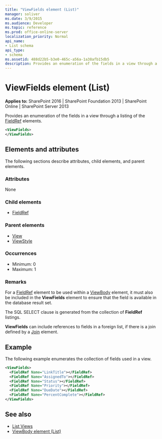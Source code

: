 ```yaml
---
title: "ViewFields element (List)"
manager: soliver
ms.date: 3/9/2015
ms.audience: Developer
ms.topic: reference
ms.prod: office-online-server
localization_priority: Normal
api_name:
- List schema
api_type:
- schema
ms.assetid: 488d22b5-b3e0-465c-a56a-1a38afb15db5
description: Provides an enumeration of the fields in a view through a listing of the FieldRef elements.
---
```


# ViewFields element (List)

**Applies to:** SharePoint 2016 | SharePoint Foundation 2013 | SharePoint Online | SharePoint Server 2013
  
Provides an enumeration of the fields in a view through a listing of the [FieldRef](fieldref-element-list.md) elements. 
  
```XML
<ViewFields>
</ViewFields>
```

## Elements and attributes

The following sections describe attributes, child elements, and parent elements.

### Attributes

None
   
### Child elements

- [FieldRef](fieldref-element-list.md)
   
### Parent elements

- [View](view-element-list.md)
- [ViewStyle](viewstyle-element-list.md)
   
### Occurrences

- Minimum: 0
- Maximum: 1 
   
### Remarks

For a [FieldRef](fieldref-element-list.md) element to be used within a [ViewBody](viewbody-element-list.md) element, it must also be included in the **ViewFields** element to ensure that the field is available in the database result set. 
  
The SQL SELECT clause is generated from the collection of **FieldRef** listings. 
  
**ViewFields** can include references to fields in a foreign list, if there is a join defined by a [Join](join-element-view.md) element. 
  
## Example

The following example enumerates the collection of fields used in a view.
  
```XML
<ViewFields>
  <FieldRef Name="LinkTitle"></FieldRef>
  <FieldRef Name="AssignedTo"></FieldRef>
  <FieldRef Name="Status"></FieldRef>
  <FieldRef Name="Priority"></FieldRef>
  <FieldRef Name="DueDate"></FieldRef>
  <FieldRef Name="PercentComplete"></FieldRef>
</ViewFields>
```

## See also

- [List Views](https://msdn.microsoft.com/library/43e6ba7e-eddb-418a-a570-c0815016fc17%28Office.15%29.aspx) 
- [ViewBody element (List)](viewbody-element-list.md)


